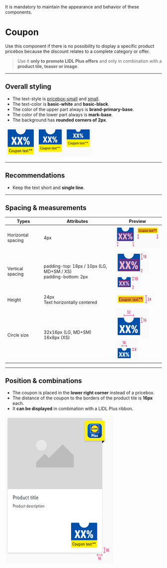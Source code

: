 <AlertWarning alertHeadline="Not modifiable">
 It is mandatory to maintain the appearance and behavior of these components.
</AlertWarning>

# Coupon

Use this component if there is no possibility to display a specific product pricebox because the discount relates to a complete category or offer.

> Use it **only to promote LIDL Plus offers**  and only in combination with a **product tile, teaser or image**.

---

## Overall styling

- The text-style is [pricebox-small](../../../../Web/Design/General/Typography/Typography.md#pricebox-small) and [small](../../../../Web/Design/General/Typography/Typography.md#small).
- The text-color is **basic-white** and **basic-black**.
- The color of the upper part always is **brand-primary-base**.
- The color of the lower part always is **mark-base**.
- The background has **rounded corners of 2px**.

![LIDL Plus: coupon](assets/variants/coupon@1x.png)

---

## Recommendations

- Keep the text short and **single line**.

---

## Spacing & measurements

| Types | Attributes | Preview |
|---|---|---|
| Horizontal spacing | 4px | ![Horizontal spacing (LG)](assets/measurements/LG/horizontal-spacing@1x.png) |
| Vertical spacing | padding-top: 18px / 10px (LG, MD+SM / XS)<br>padding-bottom: 2px| ![Vertical spacing (LG)](assets/measurements/LG/vertical-spacing@1x.png) ![Vertical spacing (XS)](assets/measurements/XS/vertical-spacing@1x.png)|
| Height | 24px<br>Text horizontally centered | ![Height (LG)](assets/measurements/LG/height@1x.png) |
| Circle size | 32x16px (LG, MD+SM)<br>16x8px (XS) | ![Size: cut out (LG)](assets/measurements/LG/top@1x.png) ![Size: cut out (XS)](assets/measurements/XS/top@1x.png) |

---

## Position & combinations

- The coupon is placed in the **lower right corner** instead of a pricebox.
- The distance of the coupon to the borders of the product tile is **16px** each.
- It **can be displayed** in combination with a LIDL Plus ribbon.

![position](assets/position/coupon@1x.png)
